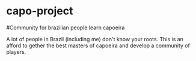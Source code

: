capo-project
============

#Community for brazilian people learn capoeira

A lot of people in Brazil (including me) don't know your roots.
This is an afford to gether the best masters of capoeira and develop a community of players.


